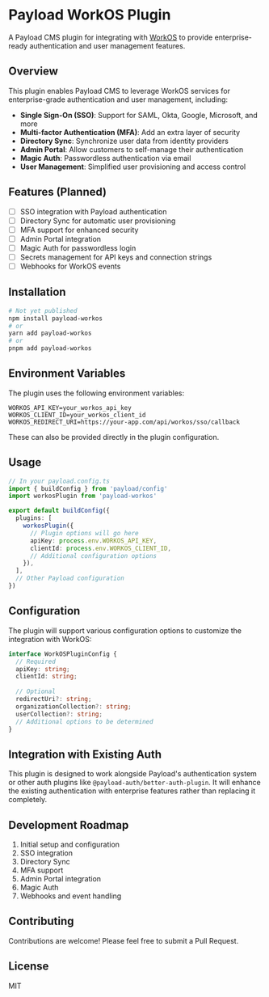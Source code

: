 # Payload WorkOS Plugin

A Payload CMS plugin for integrating with [WorkOS](https://workos.com/) to provide enterprise-ready authentication and user management features.

## Overview

This plugin enables Payload CMS to leverage WorkOS services for enterprise-grade authentication and user management, including:

- **Single Sign-On (SSO)**: Support for SAML, Okta, Google, Microsoft, and more
- **Multi-factor Authentication (MFA)**: Add an extra layer of security
- **Directory Sync**: Synchronize user data from identity providers
- **Admin Portal**: Allow customers to self-manage their authentication
- **Magic Auth**: Passwordless authentication via email
- **User Management**: Simplified user provisioning and access control

## Features (Planned)

- [ ] SSO integration with Payload authentication
- [ ] Directory Sync for automatic user provisioning
- [ ] MFA support for enhanced security
- [ ] Admin Portal integration
- [ ] Magic Auth for passwordless login
- [ ] Secrets management for API keys and connection strings
- [ ] Webhooks for WorkOS events

## Installation

```bash
# Not yet published
npm install payload-workos
# or
yarn add payload-workos
# or
pnpm add payload-workos
```

## Environment Variables

The plugin uses the following environment variables:

```
WORKOS_API_KEY=your_workos_api_key
WORKOS_CLIENT_ID=your_workos_client_id
WORKOS_REDIRECT_URI=https://your-app.com/api/workos/sso/callback
```

These can also be provided directly in the plugin configuration.

## Usage

```typescript
// In your payload.config.ts
import { buildConfig } from 'payload/config'
import workosPlugin from 'payload-workos'

export default buildConfig({
  plugins: [
    workosPlugin({
      // Plugin options will go here
      apiKey: process.env.WORKOS_API_KEY,
      clientId: process.env.WORKOS_CLIENT_ID,
      // Additional configuration options
    }),
  ],
  // Other Payload configuration
})
```

## Configuration

The plugin will support various configuration options to customize the integration with WorkOS:

```typescript
interface WorkOSPluginConfig {
  // Required
  apiKey: string;
  clientId: string;
  
  // Optional
  redirectUri?: string;
  organizationCollection?: string;
  userCollection?: string;
  // Additional options to be determined
}
```

## Integration with Existing Auth

This plugin is designed to work alongside Payload's authentication system or other auth plugins like `@payload-auth/better-auth-plugin`. It will enhance the existing authentication with enterprise features rather than replacing it completely.

## Development Roadmap

1. Initial setup and configuration
2. SSO integration
3. Directory Sync
4. MFA support
5. Admin Portal integration
6. Magic Auth
7. Webhooks and event handling

## Contributing

Contributions are welcome! Please feel free to submit a Pull Request.

## License

MIT

